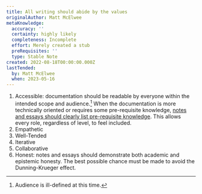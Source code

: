 ```yaml
---
title: All writing should abide by the values
originalAuthor: Matt McElwee
metaKnowledge:
  accuracy: ''
  certainty: highly likely
  completeness: Incomplete
  effort: Merely created a stub
  preRequisites: ''
  type: Stable Note
created: 2022-08-18T00:00:00.000Z
lastTended:
  by: Matt McElwee
  when: 2023-05-16
---
```


1. Accessible: documentation should be readable by everyone within the intended scope and audience.[^1] When the documentation is more technically oriented or requires some pre-requisite knowledge, [notes and essays should clearly list pre-requisite knowledge](/meta/pre-requisites). This allows every role, regardless of level, to feel included.
2. Empathetic
3. Well-Tended
4. Iterative
5. Collaborative
6. Honest: notes and essays should demonstrate both academic and epistemic honesty. The best possible chance must be made to avoid the Dunning-Krueger effect.

[^1]: Audience is ill-defined at this time.
